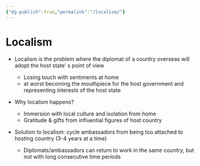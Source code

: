 ```yaml
---
{"dg-publish":true,"permalink":"/localism/"}
---
```


# Localism

- Localism is the problem where the diplomat of a country overseas will adopt the host state’ s point of view
	- Losing touch with sentiments at home
	- at worst becoming the mouthpiece for the host government and representing interests of the host state

- Why localism happens?
	- Immersion with local culture and isolation from home
	- Gratitude & gifts from influential figures of host country

- Solution to localism: cycle ambassadors from being too attached to hosting country (3-4 years at a time)
	- Diplomats/ambassadors can return to work in the same country, but not with long consecutive time periods